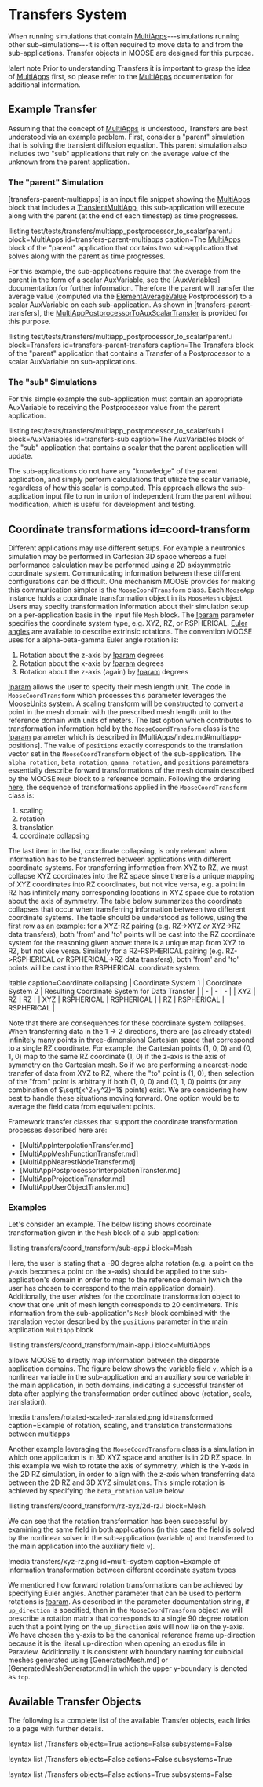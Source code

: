 # Transfers System

When running simulations that contain [MultiApps](/MultiApps/index.md)---simulations running
other sub-simulations---it is often required to move data to and from the sub-applications. Transfer
objects in MOOSE are designed for this purpose.

!alert note
Prior to understanding Transfers it is important to grasp the idea of [MultiApps](/MultiApps/index.md) first, so please
refer to the [MultiApps](/MultiApps/index.md) documentation for additional information.

## Example Transfer

Assuming that the concept of [MultiApps](/MultiApps/index.md) is understood, Transfers are best understood via an example
problem. First, consider a "parent" simulation that is solving the transient diffusion equation. This
parent simulation also includes two "sub" applications that rely on the average value of the unknown
from the parent application.

### The "parent" Simulation

[transfers-parent-multiapps] is an input file snippet showing the [MultiApps](/MultiApps/index.md) block that includes a
[TransientMultiApp](/TransientMultiApp.md), this sub-application will execute along with the parent
(at the end of each timestep) as time progresses.

!listing test/tests/transfers/multiapp_postprocessor_to_scalar/parent.i
         block=MultiApps id=transfers-parent-multiapps
         caption=The [MultiApps](/MultiApps/index.md) block of the "parent" application that contains two sub-application
                 that solves along with the parent as time progresses.

For this example, the sub-applications require that the average from the parent in the form of a
scalar AuxVariable, see the [AuxVariables] documentation for further information. Therefore the
parent will transfer the average value (computed via the
[ElementAverageValue](/ElementAverageValue.md) Postprocessor) to a scalar AuxVariable on each
sub-application. As shown in [transfers-parent-transfers], the
[MultiAppPostprocessorToAuxScalarTransfer](/MultiAppPostprocessorToAuxScalarTransfer.md) is provided
for this purpose.

!listing test/tests/transfers/multiapp_postprocessor_to_scalar/parent.i
         block=Transfers
         id=transfers-parent-transfers
         caption=The Transfers block of the "parent" application that contains a Transfer of a
                     Postprocessor to a scalar AuxVariable on sub-applications.

### The "sub" Simulations

For this simple example the sub-application must contain an appropriate AuxVariable to receiving
the Postprocessor value from the parent application.

!listing test/tests/transfers/multiapp_postprocessor_to_scalar/sub.i
         block=AuxVariables
         id=transfers-sub
         caption=The AuxVariables block of the "sub" application that contains a scalar that the
                     parent application will update.

The sub-applications do not have any "knowledge" of the parent application, and simply perform
calculations that utilize the scalar variable, regardless of how this scalar is computed. This
approach allows the sub-application input file to run in union of independent from the parent without
modification, which is useful for development and testing.

## Coordinate transformations id=coord-transform

Different applications may use different setups. For example a neutronics
simulation may be performed in Cartesian 3D space whereas a fuel performance
calculation may be performed using a 2D axisymmetric coordinate
system. Communicating information between these different configurations can be
difficult. One mechanism MOOSE provides for making this communication simpler is
the `MooseCoordTransform` class. Each `MooseApp` instance holds a coordinate
transformation object in its `MooseMesh` object. Users may specify
transformation information about their simulation setup on a per-application
basis in the input file `Mesh` block. The [!param](/Mesh/GeneratedMesh/coord_type)
parameter specifies the coordinate system type, e.g. XYZ, RZ, or
RSPHERICAL. [Euler angles](https://en.wikipedia.org/wiki/Euler_angles) are
available to describe extrinsic rotations. The convention MOOSE uses for
a alpha-beta-gamma Euler angle rotation is:

1. Rotation about the z-axis by [!param](/Mesh/GeneratedMesh/alpha_rotation) degrees
2. Rotation about the x-axis by [!param](/Mesh/GeneratedMesh/beta_rotation) degrees
3. Rotation about the z-axis (again) by [!param](/Mesh/GeneratedMesh/gamma_rotation) degrees


[!param](/Mesh/GeneratedMesh/length_unit) allows the user to specify
their mesh length unit. The code in `MooseCoordTransform`
which processes this parameter leverages the [MooseUnits](/Units.md) system. A
scaling transform will be constructed to convert a point in the mesh domain with
the prescribed mesh length unit to the reference domain with units of meters.
The last option which contributes to
transformation information held by the `MooseCoordTransform` class is the
[!param](/MultiApps/TransientMultiApp/positions) parameter which is described in
[MultiApps/index.md#multiapp-positions]. The value of `positions` exactly
corresponds to the translation vector set in the `MooseCoordTransform` object of
the sub-application. The `alpha_rotation`, `beta_rotation`, `gamma_rotation`,
and `positions` parameters essentially describe forward transformations of the
mesh domain described by the MOOSE `Mesh` block to a reference domain. Following
the ordering
[here](https://docs.microsoft.com/en-us/dotnet/desktop/winforms/advanced/why-transformation-order-is-significant?view=netframeworkdesktop-4.8),
the sequence of
transformations applied in the `MooseCoordTransform` class is:

1. scaling
2. rotation
3. translation
4. coordinate collapsing


The last item in the list, coordinate collapsing, is only relevant when
information has to be transferred between applications with different coordinate
systems. For transferring information from XYZ to RZ, we must collapse XYZ
coordinates into the RZ space since there is a unique mapping of XYZ coordinates
into RZ coordinates, but not vice versa, e.g. a point in RZ has infinitely many
corresponding locations in XYZ space due to rotation about the axis of
symmetry. The table below summarizes the coordinate collapses that occur when
transferring information between two different coordinate systems. The table
should be understood as follows, using the first row as an example: for a
XYZ-RZ pairing (e.g. RZ->XYZ *or* XYZ->RZ data transfers), both 'from' and 'to' points will be cast
into the RZ coordinate system for the reasoning given above: there is a unique
map from XYZ to RZ, but not vice versa. Similarly for a RZ-RSPHERICAL pairing
(e.g. RZ->RSPHERICAL *or* RSPHERICAL->RZ data transfers), both 'from' and 'to'
points will be cast into the RSPHERICAL coordinate system.

!table caption=Coordinate collapsing
| Coordinate System 1 | Coordinate System 2 | Resulting Coordinate System for Data Transfer |
| - | - | - |
| XYZ | RZ | RZ |
| XYZ | RSPHERICAL | RSPHERICAL |
| RZ | RSPHERICAL | RSPHERICAL |

Note that there are consequences for these coordinate system collapses. When
transferring data in the 1 -> 2 directions, there are (as already stated) infinitely many points
in three-dimensional Cartesian space that correspond to a single
RZ coordinate. For example, the Cartesian points (1, 0, 0) and (0, 1, 0) map to the same
RZ coordinate (1, 0) if the z-axis is the axis of symmetry on the Cartesian
mesh. So if we are performing a nearest-node transfer of data from XYZ to RZ,
where the "to" point is (1, 0), then selection of the "from" point is arbitrary
if both (1, 0, 0) and (0, 1, 0) points (or any combination of $\sqrt{x^2+y^2}=1$
points) exist. We are considering how best to handle these situations moving
forward. One option would be to average the field data from equivalent points.

Framework transfer classes that support the coordinate transformation
processes described here are:

- [MultiAppInterpolationTransfer.md]
- [MultiAppMeshFunctionTransfer.md]
- [MultiAppNearestNodeTransfer.md]
- [MultiAppPostprocessorInterpolationTransfer.md]
- [MultiAppProjectionTransfer.md]
- [MultiAppUserObjectTransfer.md]

### Examples

Let's consider an example. The below listing shows coordinate transformation
given in the `Mesh` block of a sub-application:

!listing transfers/coord_transform/sub-app.i block=Mesh

Here, the user is stating that a -90 degree alpha rotation (e.g. a point on the
y-axis becomes a point on the x-axis) should be applied to
the sub-application's domain in order to map to the reference domain (which the user has
chosen to correspond to the main application domain). Additionally, the user
wishes for the coordinate transformation object to know that one unit of mesh
length corresponds to 20 centimeters. This information from the sub-application's `Mesh` block
combined with the translation vector described by the `positions` parameter in
the main application `MultiApp` block

!listing transfers/coord_transform/main-app.i block=MultiApps

allows MOOSE to directly map information between the disparate application
domains. The figure below shows the variable field `v`, which is a nonlinear
variable in the sub-application and an auxiliary source variable in the main
application, in both domains, indicating a successful transfer of data after
applying the transformation order outlined above (rotation, scale, translation).

!media transfers/rotated-scaled-translated.png id=transformed caption=Example of rotation, scaling, and translation transformations between multiapps


Another example leveraging the `MooseCoordTransform` class is a simulation in
which one application is in 3D XYZ space and another is in 2D RZ space. In this
example we wish to rotate the axis of symmetry, which is the Y-axis in the 2D RZ
simulation, in order to align with the z-axis when transferring data between the
2D RZ and 3D XYZ simulations. This simple rotation is achieved by specifying the
`beta_rotation` value below

!listing transfers/coord_transform/rz-xyz/2d-rz.i block=Mesh

We can see that the rotation transformation has been successful by examining the
same field in both applications (in this case the field is solved by the
nonlinear solver in the sub-application (variable `u`) and transferred to the
main application into the auxiliary field `v`).

!media transfers/xyz-rz.png id=multi-system caption=Example of information transformation between different coordinate system types

We mentioned how forward rotation transformations can be achieved by specifying
Euler angles. Another parameter that can be used to perform rotations is
[!param](/Mesh/GeneratedMesh/up_direction). As described in the parameter
documentation string, if `up_direction` is specified, then in the
`MooseCoordTransform` object we will prescribe a rotation matrix that
corresponds to a single 90 degree rotation such that a point lying on the
`up_direction` axis will now lie on the y-axis. We have chosen the y-axis to be
the canonical reference frame up-direction because it is the literal
up-direction when opening an exodus file in Paraview. Additionally it is
consistent with boundary naming for cuboidal meshes generated using
[GeneratedMesh.md] or [GeneratedMeshGenerator.md] in which the upper y-boundary
is denoted as `top`.

## Available Transfer Objects

The following is a complete list of the available Transfer objects, each links to a page with further
details.

!syntax list /Transfers objects=True actions=False subsystems=False

!syntax list /Transfers objects=False actions=False subsystems=True

!syntax list /Transfers objects=False actions=True subsystems=False
